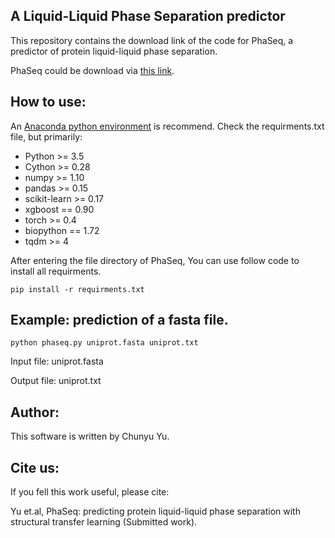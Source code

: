## A Liquid-Liquid Phase Separation predictor

This repository contains the download link of the code for PhaSeq, a predictor of protein liquid-liquid phase separation.

PhaSeq could be download via [this link](http://db.phasep.pro/static/PhaSeq.zip).

## How to use:

An [Anaconda python environment](https://www.anaconda.com/download) is recommend.
Check the requirments.txt file, but primarily:
- Python >= 3.5
- Cython >= 0.28
- numpy >= 1.10
- pandas >= 0.15
- scikit-learn >= 0.17
- xgboost == 0.90
- torch >= 0.4
- biopython == 1.72
- tqdm >= 4

After entering the file directory of PhaSeq, You can use follow code to install all requirments.

`
pip install -r requirments.txt
`

## Example: prediction of a fasta file.


`
python phaseq.py uniprot.fasta uniprot.txt
`

Input file: uniprot.fasta

Output file: uniprot.txt


## Author:
This software is written by Chunyu Yu.

## Cite us:
If you fell this work useful, please cite:


Yu et.al, PhaSeq: predicting protein liquid-liquid phase separation with structural transfer learning (Submitted work).


